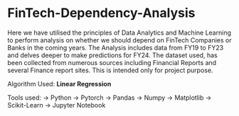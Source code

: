 # FinTech-Dependency-Analysis

Here we have utilised the principles of Data Analytics and Machine Learning to perform analysis on whether we should depend on FinTech Companies or Banks in the coming years.
The Analysis includes data from FY19 to FY23 and delves deeper to make predictions for FY24.
The dataset used, has been collected from numerous sources including Financial Reports and several Finance report sites.
This is intended only for project purpose.

Algorithm Used: **Linear Regression**

Tools used:
-> Python
-> Pytorch
-> Pandas
-> Numpy
-> Matplotlib
-> Scikit-Learn
-> Jupyter Notebook
